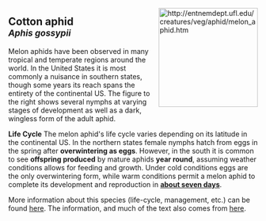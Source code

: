 <img 
title="http://entnemdept.ufl.edu/creatures/veg/aphid/melon_aphid.htm"
src="http://entnemdept.ufl.edu/creatures/veg/aphid/melon_aphid01.jpg" 
height="200"
class="center"
align="right">

## Cotton aphid <br><sup>*Aphis gossypii*</sup>

Melon aphids have been observed in many tropical and temperate regions around the world. In the United States it is most commonly a nuisance in southern states, though some years its reach spans the entirety of the continental US. The figure to the right shows several nymphs at varying stages of development as well as a dark, wingless form of the adult aphid.

**Life Cycle**
The melon aphid's life cycle varies depending on its latitude in the continental US. In the northern states female nymphs hatch from eggs in the spring after **overwintering as eggs**. However, in the south it is common to see **offspring produced** by mature aphids **year round**, assuming weather conditions allows for feeding and growth. Under cold conditions eggs are the only overwintering form, while warm conditions permit a melon aphid to complete its development and reproduction in [**about seven days**](http://entnemdept.ufl.edu/creatures/veg/aphid/melon_aphid.htm).

More information about this species (life-cycle, management, etc.) can be found [here](http://entnemdept.ufl.edu/creatures/veg/aphid/melon_aphid.htm). The information, and much of the text also comes from [here](http://entnemdept.ufl.edu/creatures/veg/aphid/melon_aphid.htm).

<!--stackedit_data:
eyJoaXN0b3J5IjpbMTQyODU4NDgyOSwtMjUyNzc2MjE0LDEwNz
cwMDgyMDUsLTYxNzI5Njk1MV19
-->